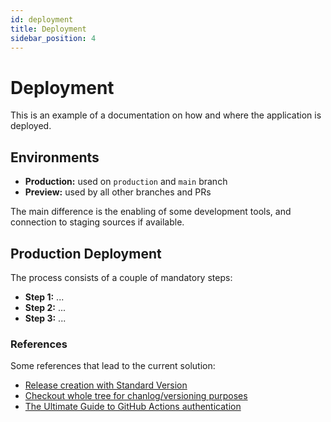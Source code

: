 ```yaml
---
id: deployment
title: Deployment
sidebar_position: 4
---
```


# Deployment

This is an example of a documentation on how and where the application is deployed.

## Environments

- **Production:** used on `production` and `main` branch
- **Preview:** used by all other branches and PRs

The main difference is the enabling of some development tools, and connection to staging sources if available.

## Production Deployment

The process consists of a couple of mandatory steps:

- **Step 1:** ...
- **Step 2:** ...
- **Step 3:** ...

### References

Some references that lead to the current solution:

- [Release creation with Standard Version](https://github.com/conventional-changelog/standard-version/issues/610#issuecomment-683337506)
- [Checkout whole tree for chanlog/versioning purposes](https://github.com/actions/checkout#Fetch-all-history-for-all-tags-and-branches)
- [The Ultimate Guide to GitHub Actions authentication](https://michaelheap.com/ultimate-guide-github-actions-authentication/#github-apps)
